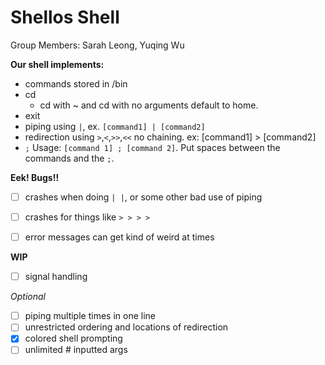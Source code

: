 # Shellos Shell
Group Members: Sarah Leong, Yuqing Wu

**Our shell implements:**
- commands stored in /bin
- cd
  - cd with ~ and cd with no arguments default to home.
- exit
- piping using `|`, ex. `[command1] | [command2]`
- redirection using `>`,`<`,`>>`,`<<` no chaining. ex: [command1] > [command2]
- `;` Usage: `[command 1] ; [command 2]`. Put spaces between the commands and the `;`.

**Eek! Bugs!!**
- [ ] crashes when doing `| |`, or some other bad use of piping
- [ ] crashes for things like `> > > > `
- [ ] error messages can get kind of weird at times


**WIP**
- [ ] signal handling

_Optional_
- [ ] piping multiple times in one line
- [ ] unrestricted ordering and locations of redirection
- [X] colored shell prompting
- [ ] unlimited # inputted args
